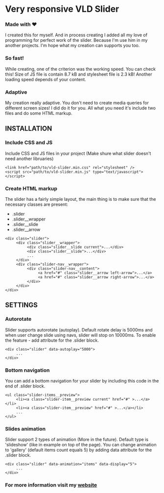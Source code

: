 # Very responsive VLD Slider

### Made with :heart:
I created this for myself. And in process creating I added all my love of programming for perfect work of the slider. Because I'm use him in my another projects. I'm hope what my creation can supports you too.

### So fast!
While creating, one of the criterion was the working speed. You can check this! Size of JS file is contain 8.7 kB and stylesheet file is 2.3 kB! Another loading speed depends of your content.

### Adaptive
My creation really adaptive. You don't need to create media queries for different screen sizes! I did do it for you. All what you need it's include two files and do some HTML markup.


## INSTALLATION

### Include CSS and JS
Include CSS and JS files in your project (Make shure what slider doesn't need another libruaries)
```
<link href="path/to/vld-slider.min.css" rel="stylesheet" />
<script src="path/to/vld-slider.min.js" type="text/javascript"></script>
```

### Create HTML markup
The slider has a fairly simple layout, the main thing is to make sure that the necessary classes are present:
* .slider
* .slider__wrapper
* .slider__slide
* .slider__arrow

```
<div class="slider">
     <div class="slider__wrapper">
          <div class="slider__slide current">...</div>
          <div class="slider__slide">...</div>
          ...
     </div>
     <div class="slider-nav__wrapper">
          <div class="slider-nav__content">
               <a href="#" class="slider__arrow left-arrow">...</a>
               <a href="#" class="slider__arrow right-arrow">...</a>
          </div>
     </div>
</div>
```


## SETTINGS

### Autorotate
Slider supports autorotate (autoplay). Default rotate delay is 5000ms and when user change slide using navs, slider will stop on 10000ms. To enable the feature - add attribute for the .slider block.

```
<div class="slider" data-autoplay="5000">
     ...
</div>
```

### Bottom navigation
You can add a bottom navigation for your slider by including this code in the end of .slider block.

```
<ul class="slider-items__preview">
     <li><a class="slider-item__preview current" href="#" >...</a></li>
     <li><a class="slider-item__preview" href="#" >...</a></li>
     ...
</ul>
```

### Slides animation
Slider support 2 types of animation (More in the future). Default type is 'slideshow' (like in example on top of the page). You can change animation to 'gallery' (default items count equals 5) by adding data attribute for the .slider block.

```
<div class="slider" data-animation="items" data-display="5">
     ...
</div>
```

### For more information visit my [website](https://slider.vld-dev.com/)
